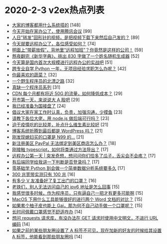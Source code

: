 # 2020-2-3 v2ex热点列表

+ [大家的博客都用什么系统搭的](https://www.v2ex.com/t/641762#reply148) [148]
+ [今天开始在家办公了，使用腾讯会议](https://www.v2ex.com/t/641759#reply99) [99]
+ [人日"转发"回形针的视频，是把视频下载下来然后自己发的？](https://www.v2ex.com/t/641761#reply89) [89]
+ [今天就要远程办公了，各位感受如何？](https://www.v2ex.com/t/641809#reply74) [74]
+ [明面上“带薪放假”，背地里“远程加班”？你竟然是这样的公司！](https://www.v2ex.com/t/641782#reply59) [59]
+ [熬夜翻完《新华字典》，挑出 830 字做了一个姓名随机生成器](https://www.v2ex.com/t/641804#reply52) [52]
+ [今天算是国内首次大规模进行远程办公的实战吧](https://www.v2ex.com/t/641775#reply51) [51]
+ [跨专业自学 Python 一年，无项目经验求职怎么办呢？](https://www.v2ex.com/t/641758#reply42) [42]
+ [你最喜欢的蔬菜？](https://www.v2ex.com/t/641908#reply32) [32]
+ [一个野生程序员的北漂之路](https://www.v2ex.com/t/641787#reply32) [32]
+ [真缺一个程序员系列](https://www.v2ex.com/t/641803#reply31) [31]
+ [CDN 每个月都有将近 50G 的流量，如何降低成本？](https://www.v2ex.com/t/641881#reply29) [29]
+ [开市第一天，来说说大 A 股吧](https://www.v2ex.com/t/641774#reply29) [29]
+ [我已经准备为国接盘了](https://www.v2ex.com/t/641890#reply24) [24]
+ [倡议大家在家工作时认真，负责，加强沟通，少摸鱼](https://www.v2ex.com/t/641860#reply23) [23]
+ [请教下各位大佬，用 node.js 做后端可行吗？](https://www.v2ex.com/t/641784#reply23) [23]
+ [迫于疫情吃的比较差，补点什么维生素比较好](https://www.v2ex.com/t/641799#reply21) [21]
+ [博客系统折腾到最后都是 WordPress 吗？](https://www.v2ex.com/t/641867#reply21) [21]
+ [刚发现媳妇买的口罩是 N99 的...](https://www.v2ex.com/t/641918#reply21) [21]
+ [新注册美区 PayPal 无法绑定到美区商店怎么办？](https://www.v2ex.com/t/641858#reply18) [18]
+ [刚接触 typescript，如何将类通过方法导出？](https://www.v2ex.com/t/641806#reply17) [17]
+ [远程办公第一天 | 突发奇想，想问问你们恰多了瓜子，舌尖会不会疼？](https://www.v2ex.com/t/641823#reply17) [17]
+ [有后端同学给我讲一下判断是否登录吗？](https://www.v2ex.com/t/641834#reply17) [17]
+ [零基础学 Python 到会做一个简单数据分析系统要多久](https://www.v2ex.com/t/641772#reply17) [17]
+ [300 兆宽带实测只有 100 兆](https://www.v2ex.com/t/641842#reply16) [16]
+ [有多少 V 友准备好了复工出门的口罩？](https://www.v2ex.com/t/641922#reply16) [16]
+ [老铁们，别人无法访问自己的 ipv6 地址是怎么回事](https://www.v2ex.com/t/641808#reply15) [15]
+ [我感觉很多时候，作为程序员，只有逼自己一把才有更多可能啊](https://www.v2ex.com/t/641886#reply15) [15]
+ [MacOS 下用什么工具能够很好的进行两个 Word 文档的对比？](https://www.v2ex.com/t/641783#reply15) [15]
+ [如果套个柚子皮也能上 Gai，那为何不自己动手做一个口罩呢？](https://www.v2ex.com/t/641789#reply15) [15]
+ [长时间佩戴口罩感觉不舒适咋办](https://www.v2ex.com/t/641852#reply14) [14]
+ [想问 requests 请求库，有没办法在 GET 请求时使用中文明文，不进行 URL 编码](https://www.v2ex.com/t/641875#reply14) [14]
+ [如果之前的某些朋友圈设置了 A 标签不可见，现在加新的好友的时候给其设置 A 标签，他能看到那些朋友圈吗](https://www.v2ex.com/t/641768#reply14) [14]
